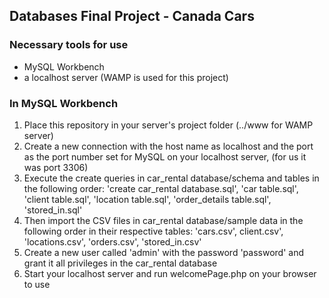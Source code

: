 ## Databases Final Project - Canada Cars

### Necessary tools for use
- MySQL Workbench
- a localhost server (WAMP is used for this project)

### In MySQL Workbench
1. Place this repository in your server's project folder (../www for WAMP server)
2. Create a new connection with the host name as localhost and the port as the port number set for MySQL on your localhost server, (for us it was port 3306)
3. Execute the create queries in car_rental database/schema and tables in the following order: 'create car_rental database.sql', 'car table.sql', 'client table.sql', 'location table.sql', 'order_details table.sql', 'stored_in.sql'
4. Then import the CSV files in car_rental database/sample data in the following order in their respective tables: 'cars.csv', client.csv', 'locations.csv', 'orders.csv', 'stored_in.csv'
5. Create a new user called 'admin' with the password 'password' and grant it all privileges in the car_rental database
6. Start your localhost server and run welcomePage.php on your browser to use

